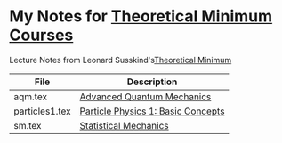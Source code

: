 # My Notes for [Theoretical Minimum Courses](http://theoreticalminimum.com/)

Lecture Notes from Leonard Susskind's[Theoretical Minimum](http://theoreticalminimum.com/home)

File|Description
-------|-------------------------------------------------------------
aqm.tex|[Advanced Quantum Mechanics](http://theoreticalminimum.com/courses/advanced-quantum-mechanics/2013/fall)
|particles1.tex|[Particle Physics 1: Basic Concepts](http://theoreticalminimum.com/courses/particle-physics-1-basic-concepts/2009/fall)|
sm.tex|[Statistical Mechanics](http://theoreticalminimum.com/courses/statistical-mechanics/2013/spring)
